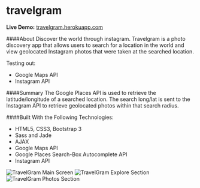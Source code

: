 # travelgram

**Live Demo:** [travelgram.herokuapp.com](http://travelgram.herokuapp.com)

####About
Discover the world through instagram. Travelgram is a photo discovery app that allows users to search for a location in the world and view geolocated Instagram photos that were taken at the searched location.

Testing out:
- Google Maps API
- Instagram API

####Summary
The Google Places API is used to retrieve the latitude/longitude of a searched location. The search long/lat is sent to the Instagram API to retrieve geolocated photos within that search radius.

####Built With the Following Technologies:
- HTML5, CSS3, Bootstrap 3
- Sass and Jade
- AJAX
- Google Maps API
- Google Places Search-Box Autocomplete API
- Instagram API

![TravelGram Main Screen](http://res.cloudinary.com/leungd/image/upload/v1486945715/github/TravelGram-1-cropped.png)
![TravelGram Explore Section](http://res.cloudinary.com/leungd/image/upload/v1486945715/github/TravelGram-2-cropped.png)
![TravelGram Photos Section](http://res.cloudinary.com/leungd/image/upload/v1486945715/github/TravelGram-4-cropped.png)
